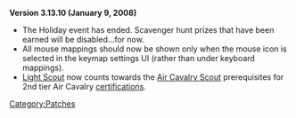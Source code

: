 **Version 3.13.10 (January 9, 2008)**

- The Holiday event has ended. Scavenger hunt prizes that have been
  earned will be disabled...for now.
- All mouse mappings should now be shown only when the mouse icon is
  selected in the keymap settings UI (rather than under keyboard
  mappings).
- [Light Scout](Light_Scout.md) now counts towards the [Air
  Cavalry Scout](Air_Cavalry_Scout.md) prerequisites for 2nd
  tier Air Cavalry [certifications](certification.md).

[Category:Patches](Category:Patches.md)
